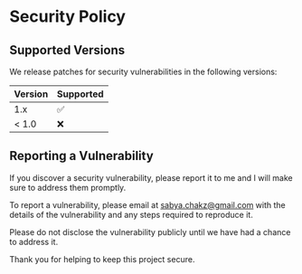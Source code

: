 # Security Policy

## Supported Versions

We release patches for security vulnerabilities in the following versions:

| Version | Supported          |
| ------- | ------------------ |
| 1.x     | :white_check_mark: |
| < 1.0   | :x:                |

## Reporting a Vulnerability

If you discover a security vulnerability, please report it to me and I will make sure to address them promptly.

To report a vulnerability, please email at [sabya.chakz@gmail.com](mailto:sabya.chakz@gmail.com) with the details of the vulnerability and any steps required to reproduce it.

Please do not disclose the vulnerability publicly until we have had a chance to address it.

Thank you for helping to keep this project secure.